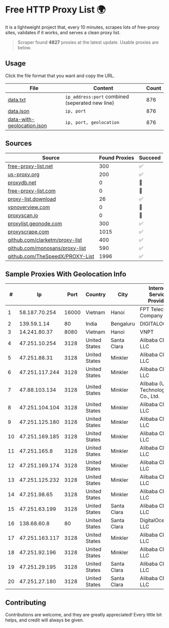 
# Free HTTP Proxy List 🌍

It is a lightweight project that, every 10 minutes, scrapes lots of free-proxy sites, validates if it works, and serves a clean proxy list.


> Scraper found **4827** proxies at the latest update. Usable proxies are below.

## Usage

Click the file format that you want and copy the URL.


|File|Content|Count|
|----|-------|-----|
|[data.txt](https://raw.githubusercontent.com/themiralay/Proxy-List-World/master/data.txt)|`ip_address:port` combined (seperated new line)|876|
|[data.json](https://raw.githubusercontent.com/themiralay/Proxy-List-World/master/data.json)|`ip, port`|876|
|[data-with-geolocation.json](https://raw.githubusercontent.com/themiralay/Proxy-List-World/master/data-with-geolocation.json)|`ip, port, geolocation`|876|

## Sources

|Source|Found Proxies|Succeed|
|------|-------------|-------|
|[free-proxy-list.net](https://free-proxy-list.net)|300|✅|
|[us-proxy.org](https://www.us-proxy.org)|200|✅|
|[proxydb.net](http://proxydb.net)|0|🚫|
|[free-proxy-list.com](https://free-proxy-list.com/?page=&port=&type%5B%5D=http&type%5B%5D=https&up_time=0&search=Search)|0|🚫|
|[proxy-list.download](https://www.proxy-list.download/HTTP)|26|✅|
|[vpnoverview.com](https://vpnoverview.com/privacy/anonymous-browsing/free-proxy-servers)|0|🚫|
|[proxyscan.io](https://www.proxyscan.io)|0|🚫|
|[proxylist.geonode.com](https://proxylist.geonode.com/api/proxy-list?limit=300&page=1&sort_by=lastChecked&sort_type=desc&protocols=http,https)|300|✅|
|[proxyscrape.com](https://api.proxyscrape.com/v2/?request=displayproxies&protocol=http&timeout=10000&country=all&ssl=all&anonymity=all)|1015|✅|
|[github.com/clarketm/proxy-list](https://raw.githubusercontent.com/clarketm/proxy-list/master/proxy-list-raw.txt)|400|✅|
|[github.com/monosans/proxy-list](https://raw.githubusercontent.com/monosans/proxy-list/main/proxies/http.txt)|590|✅|
|[github.com/TheSpeedX/PROXY-List](https://raw.githubusercontent.com/TheSpeedX/PROXY-List/master/http.txt)|1996|✅|


## Sample Proxies With Geolocation Info

|#|Ip|Port|Country|City|Internet Service Provider|
|-|--|----|-------|----|-------------------------|
|1|58.187.70.254|16000|Vietnam|Hanoi|FPT Telecom Company|
|2|139.59.1.14|80|India|Bengaluru|DIGITALOCEAN|
|3|14.241.80.37|8080|Vietnam|Hanoi|VNPT|
|4|47.251.10.254|3128|United States|Santa Clara|Alibaba Cloud LLC|
|5|47.251.88.31|3128|United States|Minkler|Alibaba Cloud LLC|
|6|47.251.117.244|3128|United States|Minkler|Alibaba Cloud LLC|
|7|47.88.103.134|3128|United States|Minkler|Alibaba (US) Technology Co., Ltd.|
|8|47.251.104.104|3128|United States|Minkler|Alibaba Cloud LLC|
|9|47.251.125.180|3128|United States|Minkler|Alibaba Cloud LLC|
|10|47.251.169.185|3128|United States|Minkler|Alibaba Cloud LLC|
|11|47.251.165.8|3128|United States|Minkler|Alibaba Cloud LLC|
|12|47.251.169.174|3128|United States|Minkler|Alibaba Cloud LLC|
|13|47.251.125.232|3128|United States|Minkler|Alibaba Cloud LLC|
|14|47.251.98.65|3128|United States|Minkler|Alibaba Cloud LLC|
|15|47.251.63.199|3128|United States|Santa Clara|Alibaba Cloud LLC|
|16|138.68.60.8|80|United States|Santa Clara|DigitalOcean, LLC|
|17|47.251.163.117|3128|United States|Minkler|Alibaba Cloud LLC|
|18|47.251.92.196|3128|United States|Minkler|Alibaba Cloud LLC|
|19|47.251.29.195|3128|United States|Santa Clara|Alibaba Cloud LLC|
|20|47.251.27.180|3128|United States|Santa Clara|Alibaba Cloud LLC|



## Contributing

Contributions are welcome, and they are greatly appreciated! Every
little bit helps, and credit will always be given.

